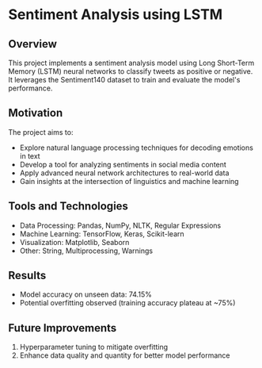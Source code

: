 # Sentiment Analysis using LSTM

## Overview
This project implements a sentiment analysis model using Long Short-Term Memory (LSTM) neural networks to classify tweets as positive or negative. It leverages the Sentiment140 dataset to train and evaluate the model's performance.

## Motivation
The project aims to:
- Explore natural language processing techniques for decoding emotions in text
- Develop a tool for analyzing sentiments in social media content
- Apply advanced neural network architectures to real-world data
- Gain insights at the intersection of linguistics and machine learning

## Tools and Technologies
- Data Processing: Pandas, NumPy, NLTK, Regular Expressions
- Machine Learning: TensorFlow, Keras, Scikit-learn
- Visualization: Matplotlib, Seaborn
- Other: String, Multiprocessing, Warnings

## Results
- Model accuracy on unseen data: 74.15%
- Potential overfitting observed (training accuracy plateau at ~75%)

## Future Improvements
1. Hyperparameter tuning to mitigate overfitting
2. Enhance data quality and quantity for better model performance
